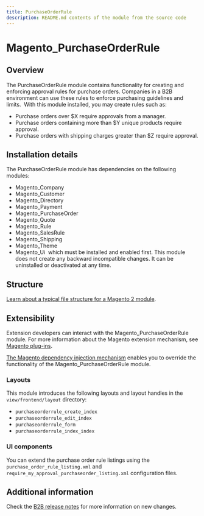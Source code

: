 ```yaml
---
title: PurchaseOrderRule
description: README.md contents of the module from the source code
---
```


# Magento_PurchaseOrderRule

## Overview

The PurchaseOrderRule module contains functionality for creating and enforcing approval rules for purchase orders. Companies in a B2B environment can use these rules to enforce purchasing guidelines and limits.
​
With this module installed, you may create rules such as:

-  Purchase orders over $X require approvals from a manager.
-  Purchase orders containing more than $Y unique products require approval.
-  Purchase orders with shipping charges greater than $Z require approval.

## Installation details

The PurchaseOrderRule module has dependencies on the following modules:​

-  Magento_Company
-  Magento_Customer
-  Magento_Directory
-  Magento_Payment
-  Magento_PurchaseOrder
-  Magento_Quote
-  Magento_Rule
-  Magento_SalesRule
-  Magento_Shipping
-  Magento_Theme
-  Magento_Ui
​
which must be installed and enabled first. This module does not create any backward incompatible changes. It can be uninstalled or deactivated at any time.

## Structure

[Learn about a typical file structure for a Magento 2 module](https://devdocs.magento.com/guides/v2.4/extension-dev-guide/build/module-file-structure.html).

## Extensibility

​Extension developers can interact with the Magento_PurchaseOrderRule module. For more information about the Magento extension mechanism, see [Magento plug-ins](https://devdocs.magento.com/guides/v2.4/extension-dev-guide/plugins.html).

[The Magento dependency injection mechanism](https://devdocs.magento.com/guides/v2.4/extension-dev-guide/depend-inj.html) enables you to override the functionality of the Magento_PurchaseOrderRule module.

### Layouts

This module introduces the following layouts and layout handles in the `view/frontend/layout` directory:

- `purchaseorderrule_create_index`
- `purchaseorderrule_edit_index`
- `purchaseorderrule_form`
- `purchaseorderrule_index_index`

### UI components

You can extend the purchase order rule listings using the `purchase_order_rule_listing.xml` and `require_my_approval_purchaseorder_listing.xml` configuration files.

## Additional information

Check the [B2B release notes](https://devdocs.magento.com/guides/v2.4/release-notes/b2b-release-notes.html) for more information on new changes.

